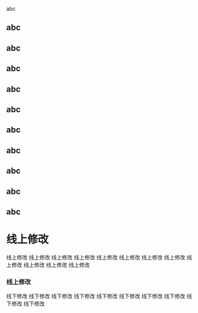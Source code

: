 abc
## abc
## abc
## abc
## abc
## abc
## abc
## abc
## abc
## abc
## abc


# 线上修改
线上修改
线上修改
线上修改
线上修改
线上修改
线上修改
线上修改
线上修改
线上修改
线上修改
线上修改
线上修改
### 线上修改
线下修改
线下修改
线下修改
线下修改
线下修改
线下修改
线下修改
线下修改
线下修改
线下修改
